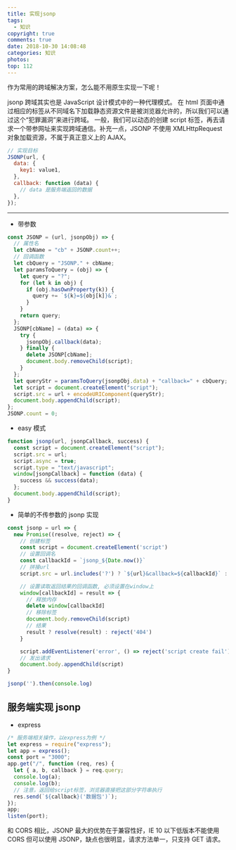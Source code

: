 ```yaml
---
title: 实现jsonp
tags:
  - 知识
copyright: true
comments: true
date: 2018-10-30 14:08:48
categories: 知识
photos:
top: 112
---
```


作为常用的跨域解决方案，怎么能不用原生实现一下呢！

jsonp 跨域其实也是 JavaScript 设计模式中的一种代理模式。
在 html 页面中通过相应的标签从不同域名下加载静态资源文件是被浏览器允许的，所以我们可以通过这个“犯罪漏洞”来进行跨域。
一般，我们可以动态的创建 script 标签，再去请求一个带参网址来实现跨域通信。补充一点，JSONP 不使用 XMLHttpRequest 对象加载资源，不属于真正意义上的 AJAX。

```javascript
// 实现目标
JSONP(url, {
  data: {
    key1: value1,
  },
  callback: function (data) {
    // data 是服务端返回的数据
  },
});
```

---

<!-- more -->

- 带参数

```javascript
const JSONP = (url, jsonpObj) => {
  // 属性名
  let cbName = "cb" + JSONP.count++;
  // 回调函数
  let cbQuery = "JSONP." + cbName;
  let paramsToQuery = (obj) => {
    let query = "?";
    for (let k in obj) {
      if (obj.hasOwnProperty(k)) {
        query += `${k}=${obj[k]}&`;
      }
    }
    return query;
  };
  JSONP[cbName] = (data) => {
    try {
      jsonpObj.callback(data);
    } finally {
      delete JSONP[cbName];
      document.body.removeChild(script);
    }
  };
  let queryStr = paramsToQuery(jsonpObj.data) + "callback=" + cbQuery;
  let script = document.createElement("script");
  script.src = url + encodeURIComponent(queryStr);
  document.body.appendChild(script);
};
JSONP.count = 0;
```

- easy 模式

```js
function jsonp(url, jsonpCallback, success) {
  const script = document.createElement("script");
  script.src = url;
  script.async = true;
  script.type = "text/javascript";
  window[jsonpCallback] = function (data) {
    success && success(data);
  };
  document.body.appendChild(script);
}
```

- 简单的不传参数的 jsonp 实现

```js
const jsonp = url => {
  new Promise((resolve, reject) => {
    // 创建标签
    const script = document.createElement('script')
    // 设置回调名
    const callbackId = `jsonp_${Date.now()}`
    // 拼接url
    script.src = url.includes('?') ? `${url}&callback=${callbackId}` : `${url}?callback=${callbackId}`

    // 设置读取返回结果的回调函数, 必须设置在window上
    window[callbackId] = result => {
      // 释放内存
      delete window[callbackId]
      // 移除标签
      document.body.removeChild(script)
      // 结果
      result ? resolve(result) : reject('404')
    }

    script.addEventListener('error', () => reject('script create fail'))
    // 发出请求
    document.body.appendChild(script)
}

jsonp('').then(console.log)
```

## 服务端实现 jsonp

- express

```js
/* 服务端相关操作，以express为例 */
let express = require("express");
let app = express();
const port = "3000";
app.get("/", function (req, res) {
  let { a, b, callback } = req.query;
  console.log(a);
  console.log(b);
  // 注意，返回给script标签，浏览器直接把这部分字符串执行
  res.send(`${callback}('数据包')`);
});
app;
listen(port);
```

和 CORS 相比，JSONP 最大的优势在于兼容性好，IE 10 以下低版本不能使用 CORS 但可以使用 JSONP，缺点也很明显，请求方法单一，只支持 GET 请求。
